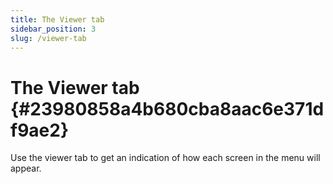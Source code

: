 ```yaml
---
title: The Viewer tab
sidebar_position: 3
slug: /viewer-tab
---
```


# The Viewer tab {#23980858a4b680cba8aac6e371df9ae2}

Use the viewer tab to get an indication of how each screen in the menu will appear.

